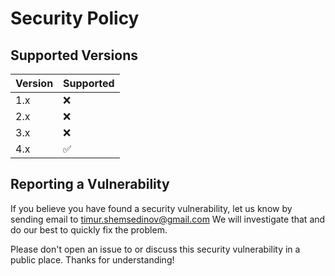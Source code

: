 # Security Policy

## Supported Versions

| Version | Supported          |
| ------- | ------------------ |
| 1.x     | :x:                |
| 2.x     | :x:                |
| 3.x     | :x:                |
| 4.x     | :white_check_mark: |

## Reporting a Vulnerability

If you believe you have found a security vulnerability, let us know by sending
email to [timur.shemsedinov@gmail.com](mailto:timur.shemsedinov@gmail.com)
We will investigate that and do our best to quickly fix the problem.

Please don't open an issue to or discuss this security vulnerability in a public
place. Thanks for understanding!
